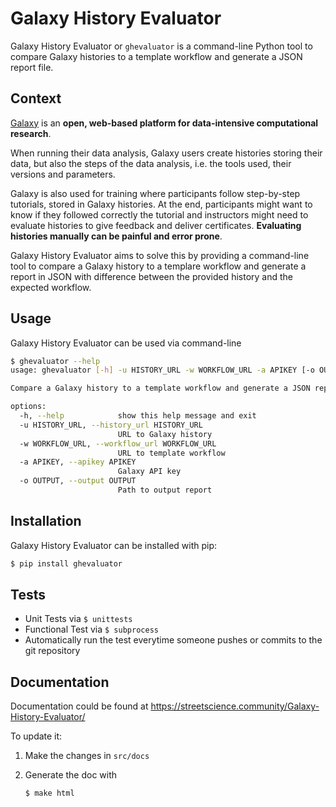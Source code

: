 Galaxy History Evaluator
========================

Galaxy History Evaluator or `ghevaluator` is a command-line Python tool to compare Galaxy histories to a template workflow and generate a JSON report file.

## Context

[Galaxy](https://galaxyproject.org/) is an **open, web-based platform for data-intensive computational research**.

When running their data analysis, Galaxy users create histories storing their data, but also the steps of the data analysis, i.e. the tools used, their versions and parameters.

Galaxy is also used for training where participants follow step-by-step tutorials, stored in Galaxy histories. At the end, participants might want to know if they followed correctly the tutorial and instructors might need to evaluate histories to give feedback and deliver certificates.
**Evaluating histories manually can be painful and error prone**.

Galaxy History Evaluator aims to solve this by providing a command-line tool to compare a Galaxy history to a templare workflow and generate a report in JSON with difference between the provided history and the expected workflow.

## Usage

Galaxy History Evaluator can be used via command-line

```bash
$ ghevaluator --help
usage: ghevaluator [-h] -u HISTORY_URL -w WORKFLOW_URL -a APIKEY [-o OUTPUT]

Compare a Galaxy history to a template workflow and generate a JSON report file

options:
  -h, --help            show this help message and exit
  -u HISTORY_URL, --history_url HISTORY_URL
                        URL to Galaxy history
  -w WORKFLOW_URL, --workflow_url WORKFLOW_URL
                        URL to template workflow
  -a APIKEY, --apikey APIKEY
                        Galaxy API key
  -o OUTPUT, --output OUTPUT
                        Path to output report
```

## Installation

Galaxy History Evaluator can be installed with pip:

```bash
$ pip install ghevaluator
```

## Tests

- Unit Tests via `$ unittests`
- Functional Test via `$ subprocess`
- Automatically run the test everytime someone pushes or commits to the git repository


## Documentation


Documentation could be found at https://streetscience.community/Galaxy-History-Evaluator/

To update it:

1. Make the changes in `src/docs`
2. Generate the doc with

    ```bash
    $ make html
    ```



